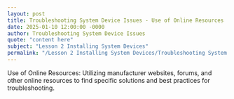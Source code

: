 ```yaml
---
layout: post
title: Troubleshooting System Device Issues - Use of Online Resources
date: 2025-01-10 12:00:00 -0000
author: Troubleshooting System Device Issues
quote: "content here"
subject: "Lesson 2 Installing System Devices"
permalink: "/Lesson 2 Installing System Devices/Troubleshooting System Device Issues/Troubleshooting System Device Issues - Use of Online Resources"
---
```


Use of Online Resources: Utilizing manufacturer websites, forums, and other online resources to find specific solutions and best practices for troubleshooting.
